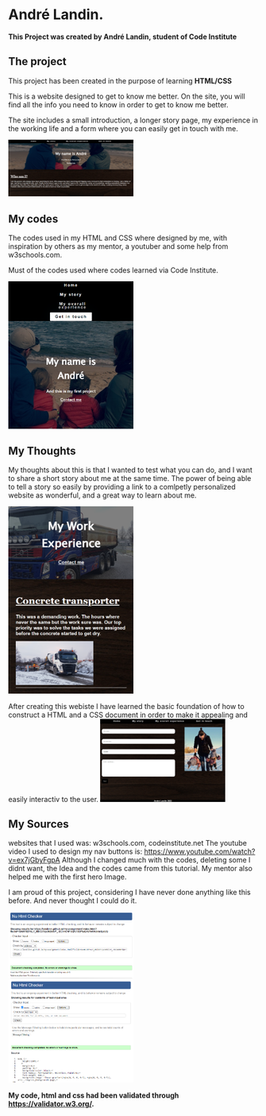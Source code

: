 # André Landin.

**This Project was created by André Landin, student of Code Institute**

## The project
This project has been created in the purpose of learning **HTML/CSS**

This is a website designed to get to know me better. 
On the site, you will find all the info you need to know in order to get to know me better.

The site includes a small introduction, a longer story page, my experience in the working life and a form where you can easily get in touch with me.

<img src="page__1.png" width="50%">

## My codes
The codes used in my HTML and CSS where designed by me, with inspiration by others as my mentor, a youtuber and some help from w3schools.com.

Must of the codes used where codes learned via Code Institute.

<img src="page_2.png" width="50%">

## My Thoughts

My thoughts about this is that I wanted to test what you can do, and I want to share a short story about me at the same time.
The power of being able to tell a story so easily by providing a link to a comlpetly personalized website as wonderful, and a great way to learn about me. 

<img src="page__3.png" width="50%">

After creating this webiste I have learned the basic foundation of how to construct a HTML and a CSS document in order to make it appealing and easily interactiv to the user. <img src="page__4.png" width="50%">

## My Sources
websites that I used was: w3schools.com, codeinstitute.net
The youtube video I used to design my nav buttons is: https://www.youtube.com/watch?v=ex7jGbyFgpA
Although I changed much with the codes, deleting some I didnt want, the Idea and the codes came from this tutorial.
My mentor also helped me with the first hero Image.

I am proud of this project, considering I have never done anything like this before. And never thought I could do it.

<img src="page_validator.png" width="50%">
<img src="css_validator.png" width="50%">

**My code, html and css had been validated through https://validator.w3.org/.**
